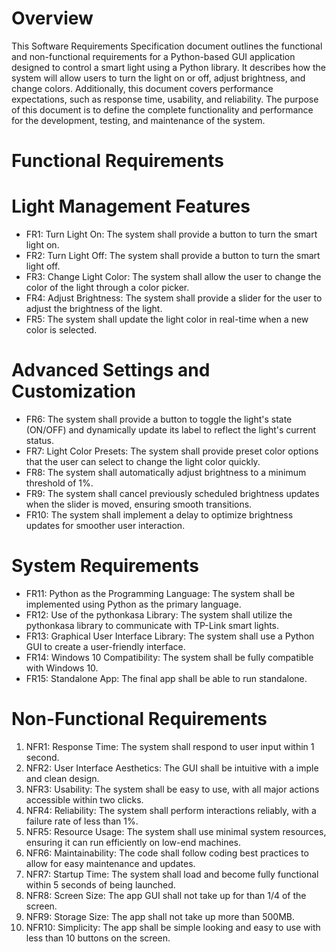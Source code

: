 # Overview
This Software Requirements Specification document outlines the functional and non-functional requirements for a Python-based GUI application designed to control a smart light using a Python library. It describes how the system will allow users to turn the light on or off, adjust brightness, and change colors. Additionally, this document covers performance expectations, such as response time, usability, and reliability. The purpose of this document is to define the complete functionality and performance for the development, testing, and maintenance of the system.
# Functional Requirements
# Light Management Features
- FR1: Turn Light On: The system shall provide a button to turn the smart light on.
- FR2: Turn Light Off: The system shall provide a button to turn the smart light off.
- FR3: Change Light Color: The system shall allow the user to change the color of the light through a color picker.
- FR4: Adjust Brightness: The system shall provide a slider for the user to adjust the brightness of the light.
- FR5: The system shall update the light color in real-time when a new color is selected.
# Advanced Settings and Customization
- FR6: The system shall provide a button to toggle the light's state (ON/OFF) and dynamically update its label to reflect the light's current status.
- FR7: Light Color Presets: The system shall provide preset color options that the user can select to change the light color quickly.
- FR8: The system shall automatically adjust brightness to a minimum threshold of 1%.
- FR9: The system shall cancel previously scheduled brightness updates when the slider is moved, ensuring smooth transitions.
- FR10: The system shall implement a delay to optimize brightness updates for smoother user interaction.
# System Requirements
- FR11: Python as the Programming Language: The system shall be implemented using Python as the primary language.
- FR12: Use of the pythonkasa Library: The system shall utilize the pythonkasa library to communicate with TP-Link smart lights.
- FR13: Graphical User Interface Library: The system shall use a Python GUI to create a user-friendly interface.
- FR14: Windows 10 Compatibility: The system shall be fully compatible with Windows 10.
- FR15: Standalone App: The final app shall be able to run standalone.

# Non-Functional Requirements
1. NFR1: Response Time: The system shall respond to user input within 1 second.
2. NFR2: User Interface Aesthetics: The GUI shall be intuitive with a imple and clean design.
3. NFR3: Usability: The system shall be easy to use, with all major actions accessible within two clicks.
4. NFR4: Reliability: The system shall perform interactions reliably, with a failure rate of less than 1%.
5. NFR5: Resource Usage: The system shall use minimal system resources, ensuring it can run efficiently on low-end machines.
6. NFR6: Maintainability: The code shall follow coding best practices to allow for easy maintenance and updates.
7. NFR7: Startup Time: The system shall load and become fully functional within 5 seconds of being launched.
8. NFR8: Screen Size: The app GUI shall not take up for than 1/4 of the screen.
9. NFR9: Storage Size: The app shall not take up more than 500MB.
10. NFR10: Simplicity: The app shall be simple looking and easy to use with less than 10 buttons on the screen.
